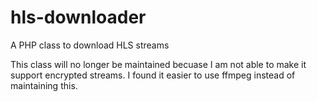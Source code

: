 # hls-downloader
A PHP class to download HLS streams

This class will no longer be maintained becuase I am not able to make it support encrypted streams. I found it easier to use ffmpeg instead of maintaining this.
